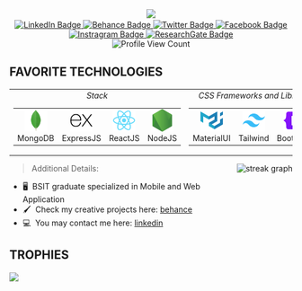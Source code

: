<div id="header" align="center">
  <img src="https://media.giphy.com/media/dMLmQfCO7lCA2gX3tw/giphy.gif"  width="200"/>
</div> 

<div id="badges" align="center">
  <a href="https://www.linkedin.com/in/raegan-faith-paguirigan-579828220/">
    <img src="https://img.shields.io/badge/LinkedIn-blue?style=for-the-badge&logo=linkedin&logoColor=white" alt="LinkedIn Badge"/>
  </a>
  <a href="https://www.behance.net/raeganpaguiri">
    <img src="https://img.shields.io/badge/Behance-blue?style=for-the-badge&logo=behance&logoColor=white" alt="Behance Badge"/>
  </a>
  <a href="https://twitter.com/Rafaegan">
    <img src="https://img.shields.io/badge/Twitter-blue?style=for-the-badge&logo=twitter&logoColor=white" alt="Twitter Badge"/>
  </a>
  <a href="https://www.facebook.com/raeganfaith.paguirigan">
    <img src="https://img.shields.io/badge/Facebook-blue?style=for-the-badge&logo=facebook&logoColor=white" alt="Facebook Badge"/>
  </a>
  <a href="https://www.instagram.com/rafaegan_/">
    <img src="https://img.shields.io/badge/Instagram-violet?style=for-the-badge&logo=instagram&logoColor=white" alt="Instragram Badge"/>
  </a>
  <a href="https://www.researchgate.net/profile/Raegan-Faith-Paguirigan">
    <img src="https://img.shields.io/badge/ResearchGate-white?style=for-the-badge&logo=researchgate&logoColor=black" alt="ResearchGate Badge"/>
  </a>
</div>

<div id="counter" align="center">
  <img src="https://komarev.com/ghpvc/?username=raeganfaith&style=flat-square&color=blue" alt="Profile View Count"/>
</div>



<h2 align="left">FAVORITE TECHNOLOGIES</h2>

<table class=""no-scrollbar>
  <tr>
    <td align="center" valign="top">
      <table>
        <i>Stack</i>
        <tr>
          <td align="center" width="40">
            <img src="https://github.com/devicons/devicon/blob/master/icons/mongodb/mongodb-original.svg" title="MongoDB" alt="MongoDB" width="40" height="40"/>
            <br>MongoDB
          </td>
          <td align="center" width="40">
            <img src="https://github.com/devicons/devicon/blob/master/icons/express/express-original.svg" title="Express" alt="Express" width="40" height="40"/>
            <br>ExpressJS
          </td>
          <td align="center" width="40">
            <img src="https://github.com/devicons/devicon/blob/master/icons/react/react-original.svg" title="React" alt="React" width="40" height="40"/>
            <br>ReactJS
          </td>
          <td align="center" width="40">
            <img src="https://github.com/devicons/devicon/blob/master/icons/nodejs/nodejs-original.svg" title="NodeJS" alt="NodeJS" width="40" height="40"/>
            <br>NodeJS
          </td>
        </tr>
      </table>
    </td>
    <td align="center" valign="top">
      <table>
        <i>CSS Frameworks and Library</i>
        <tr>
          <td align="center" width="40">
            <img src="https://github.com/devicons/devicon/blob/master/icons/materialui/materialui-original.svg" title="MaterialUI" alt="MaterialUI" width="40" height="40"/>
            <br>MaterialUI
          </td>
          <td align="center" width="40">
            <img src="https://github.com/devicons/devicon/blob/master/icons/tailwindcss/tailwindcss-original.svg" title="Tailwind" alt="Tailwind CSS" width="40" height="40"/>
            <br>Tailwind
          </td>
          <td align="center" width="40">
            <img src="https://github.com/devicons/devicon/blob/master/icons/bootstrap/bootstrap-original.svg" title="Bootstrap" alt="Bootstrap" width="40" height="40"/>
            <br>Bootstrap
          </td>
        </tr>
      </table>
    </td>
    <td align="center" valign="top">
      <table>
        <i>PM</i>
        <tr>
          <td align="center" width="50">
            <img src="https://github.com/devicons/devicon/blob/master/icons/npm/npm-original-wordmark.svg" title="NPM" alt="NPM" width="40" height="40"/>
            <br>NPM
          </td>
        </tr>
      </table>
    </td>
    <td align="center" valign="top">
      <table>
        <i>IDE</i>
        <tr>
          <td align="center" width="40">
            <img src="https://github.com/devicons/devicon/blob/master/icons/vscode/vscode-original.svg" title="VSCOde" alt="VSCode" width="40" height="40"/>
            <br>VSCode
          </td>
        </tr>
      </table>
    </td>
  </tr>
</table>

<a href="#">
   <img src="https://streak-stats.demolab.com?user=raeganfaith&theme=onedark&background=EBEBEB00" height="150" alt="streak graph"  align="right"/>
</a>

> Additional Details:
- 🖥️ &nbsp;BSIT graduate specialized in Mobile and Web Application
- 🖌️ &nbsp;Check my creative projects here: [behance]
- 💻 &nbsp;You may contact me here: [linkedin]


<h2 align="left">TROPHIES</h2>
  <img src="https://github-profile-trophy.vercel.app/?username=raeganfaith&theme=onedark&no-bg=true&rank=A,AA,AAA,S,SS,SSS,SECRET" align="center"/>

<!-- links -->
[linkedin]: https://www.linkedin.com/in/raegan-faith-paguirigan-579828220/ "Raegan Faith LinkedIn"
[resume]: https://raeganfaith.github.io/Resume/ "My Resume"
[behance]: https://www.behance.net/raeganpaguiri "Raegan Faith Behance"
